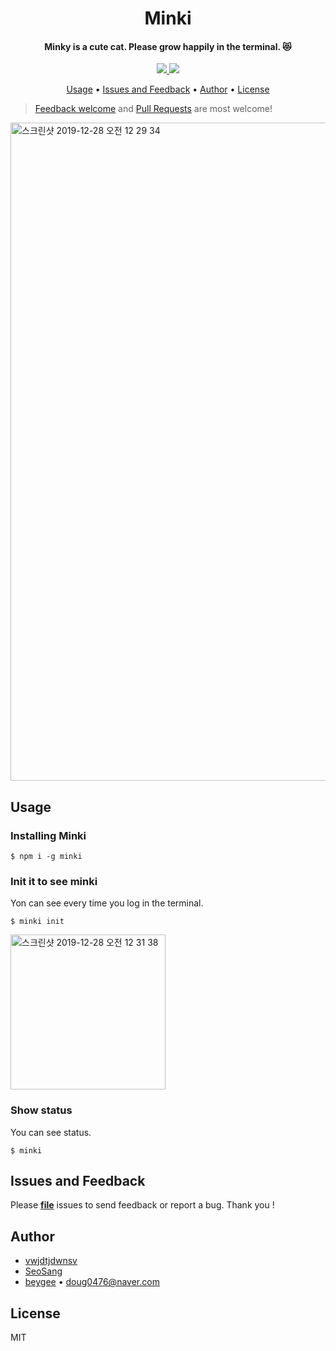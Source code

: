 <h1 align="center">Minki</h1>
<h4 align="center">
  Minky is a cute cat. Please grow happily in the terminal. 😻
</h4>

<div align="center">
  <a href="https://pub.dartlang.org/packages/screenshot_callback">
    <img src="https://badge.fury.io/js/minki.svg" />
  </a>
  <img src="https://img.shields.io/github/license/beygee/minki" />
</div>

<p align="center">
  <a href="#usage">Usage</a> •
  <a href="#issues-and-feedback">Issues and Feedback</a> •
  <a href="#author">Author</a> •
  <a href="#license">License</a>
</p>

> [Feedback welcome](https://github.com/flutter-moum/flutter_screenshot_callback/issues/new) and [Pull Requests](https://github.com/flutter-moum/flutter_screenshot_callback/pulls) are most welcome!

<img width="1053" alt="스크린샷 2019-12-28 오전 12 29 34" src="https://user-images.githubusercontent.com/7090906/71522709-2a56d680-2909-11ea-9074-a11bac19f402.png">

## Usage

### Installing Minki

```shell
$ npm i -g minki
```

### Init it to see minki

Yon can see every time you log in the terminal.

```shell
$ minki init
```

<img width="248" alt="스크린샷 2019-12-28 오전 12 31 38" src="https://user-images.githubusercontent.com/7090906/71522771-6e49db80-2909-11ea-968a-8164dc433bd8.png">

### Show status

You can see status.

```shell
$ minki
```

## Issues and Feedback

Please [**file**](https://github.com/beygee/minki/issues/new) issues to send feedback or report a bug. Thank you !

## Author

- [vwjdtjdwnsv](https://github.com/vwjdtjdwnsv)
- [SeoSang](https://github.com/SeoSang)
- [beygee](https://github.com/beygee) • <doug0476@naver.com>

## License

MIT
